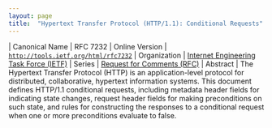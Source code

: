 ```yaml
---
layout: page
title:  "Hypertext Transfer Protocol (HTTP/1.1): Conditional Requests"
---
```


| Canonical Name | RFC 7232
| Online Version | [`http://tools.ietf.org/html/rfc7232`](http://tools.ietf.org/html/rfc7232)
| Organization | [Internet Engineering Task Force (IETF)](..)
| Series | [Request for Comments (RFC)](..)
| Abstract | The Hypertext Transfer Protocol (HTTP) is an application-level protocol for distributed, collaborative, hypertext information systems. This document defines HTTP/1.1 conditional requests, including metadata header fields for indicating state changes, request header fields for making preconditions on such state, and rules for constructing the responses to a conditional request when one or more preconditions evaluate to false.